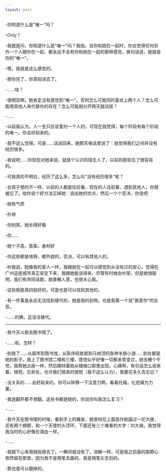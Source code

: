 ```yaml
---
layout: post
---
```


-你知道什么是"唯一"吗？

-Only？

-我就是问，你知道什么是"唯一"吗？我指，当你和她在一起时，你会觉得任何另外一个人跟你在一起，都永远不会有你和她在一起的那种感觉，换句话说，她就是你的"唯一"。

-嗯，我就是这么感觉的。

-那你完了，你真陷进去了。

-……啥？

-很明显啊。她肯定没有感觉到"唯一"。否则怎么可能同时喜欢上两个人？怎么可能用其他人来代替你的存在？怎么可能刚分开两天就动摇？

-……

-以前我认为，人一生只应该爱的一个人的，可现在我觉得，每个阶段有每个阶段的唯一。你会好起来的。

-我不这么觉得。可是……话说回来，她那天电话里说了：我觉得我们之间并没有经历很多。

-我说吧……你现在对她来说，就是个认识的陌生人了，以前的那些忘了很容易的。

-可我真的不明白，经历了这么多，怎么叫"没有经历很多"呢？

-女孩子想的不一样，以前的人都是往后看，现在的人往前看，遇到其他人，你就被忘了。给你说个好方法忘掉她：说出她的优点，然后一个个否决。你说吧

-她有气质

-扑哧

-你别笑。她长得好看

-你……

-她个子高，苗条，身材好

-你这些都是啥呀，都外貌的，否决，可以有其他人的。

-听我说，她像我的家人一样，我跟她在一起可以感觉到从没有过的安心，觉得在广州这座城市真正安定下来，我跟她能谈得来，尽管有时候会吵架，但是她很聪明，我们有共同话题，她善解人意，也很关心我。

-这些倒是真的挺好的，可是也是可以找到其他的。

-有一件事是永远无法找到替代的，她是我的初吻。也是我第一个说"我爱你"的女孩。

-……的确，这没法替代。

---

-我今天斗胆去图书馆了。

-……呃，怎样？

-别提了……从超市到图书馆，从陈序经故居到马岗顶的各种羊肠小道……到处都是她的影子。我上了图书馆二楼和三楼，感觉似乎好像一切都未曾变过，她去睡个午觉，我帮她占座一样，然后期待着她从楼梯口那里出现。心痛啊，有句话怎么说来着，情短，忘却长。也许我们情真的很短（我不这么认为），我要花多久去忘记？

-没关系的……会好起来的。你可以转移一下注意力啊，看看托福，化悲痛为力量。

-我连翻开都不想翻。这些书都是她的，你说你叫我怎么复习？

-……

-我今天在图书馆的时候，看到手上的橡皮，她曾经在上面恶作剧画过一坨大便，还有两个翅膀，和一个天使的头顶环，下面还有三个难看的大字：刘大昊。我觉得我当时的心好像在滴血一样。

-……

-我狠下心来用拇指擦去了，一瞬间就没有了，溶解一样，可是我之前画的那颗心依然留在那里。因为我不是用笔去画的，我是用笔尖去刻的。

-那也是可以磨掉的。
